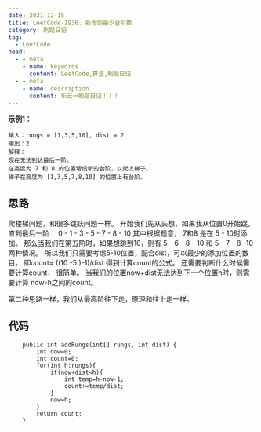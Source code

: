 ```yaml
---
date: 2021-12-15
title: LeetCode-1936. 新增的最少台阶数
category: 刷题日记
tag:
  - LeetCode
head:
  - - meta
    - name: keywords
      content: LeetCode,算法,刷题日记
  - - meta
    - name: description
      content: 乐云一刷题日记！！！
---
```

**示例1：**
```
输入：rungs = [1,3,5,10], dist = 2
输出：2
解释：
现在无法到达最后一阶。
在高度为 7 和 8 的位置增设新的台阶，以爬上梯子。 
梯子在高度为 [1,3,5,7,8,10] 的位置上有台阶。
```
## 思路
爬楼梯问题，和很多跳跃问题一样。
开始我们先从头想，如果我从位置0开始跳，直到最后一阶：
0 - 1 - 3 - 5 - 7 - 8 - 10
其中根据题意， 7和8 是在 5 - 10时添加。
那么当我们在第五阶时，如果想跳到10，则有 5 - 6 - 8 - 10 和 5 - 7 - 8 -10两种情况。
所以我们只需要考虑5-10位置，配合dist，可以最少的添加位置的数目。
即count= ((10 -5 )-1)/dist
得到计算count的公式。
还需要判断什么时候需要计算count，
很简单。
当我们的位置now+dist无法达到下一个位置h时，则需要计算 now-h之间的count。

第二种思路一样，我们从最高阶往下走，原理和往上走一样。

## 代码
```
    public int addRungs(int[] rungs, int dist) {
        int now=0;
        int count=0;
        for(int h:rungs){
            if(now+dist<h){
                int temp=h-now-1;
                count+=temp/dist;
            }
            now=h;
        }
        return count;
    }
```
